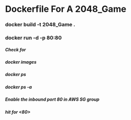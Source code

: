 # Dockerfile For A 2048_Game 
### docker build -t 2048_Game .
### docker run -d -p 80:80 <imageID>
##### Check for 
##### docker images
##### docker ps 
##### docker ps -a
##### Enable the inbound port 80 in AWS SG group
##### hit for <publicIP><80>
